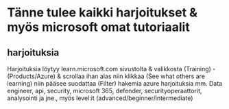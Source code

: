 # Tänne tulee kaikki harjoitukset & myös microsoft omat tutoriaalit

## harjoituksia

Harjoituksia löytyy learn.microsoft.com sivustolta & valikkosta (Training) - (Products/Azure) & scrollaa ihan alas niin klikkaa (See what others are learning) niin pääsee suodattaa (Filter) hakemia azure harjoituksia mm. Data engineer, api, security, microsoft 365, defender, securityoperaattorit, analysointi ja jne., myös level:it (advanced/beginner/intermediate)
